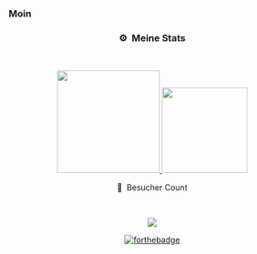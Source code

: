 ### Moin


### <p align="center">⚙️ &nbsp;Meine Stats</p>
<br>
<p align="center">
<a href="https://github.com/cagent04">
  <img height="180em" src="https://github-readme-stats-eight-theta.vercel.app/api?username=cagent04&show_icons=true&theme=react&include_all_commits=true&locale=de"/>
  <img height="150em" src="https://github-readme-stats-eight-theta.vercel.app/api/top-langs/?username=cagent04&layout=compact&langs_count=8&theme=react&locale=de"/>
</a>
  
</p>



<p align="center">👀 &nbsp;Besucher Count</p>
<br>
<p align="center">
  <img src="https://profile-counter.glitch.me/cagent04/count.svg" />
</p>

<p align="center">
  <a href="http://forthebadge.com/"><img src="https://forthebadge.com/images/badges/fuck-it-ship-it.svg" alt="forthebadge"/></a>
</p>
